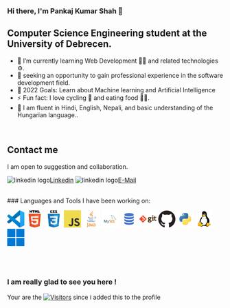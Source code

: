 ### Hi there, I'm Pankaj Kumar Shah 👋 

## Computer Science Engineering student at the University of Debrecen.


- 🌱 I’m currently learning Web Development 🧑‍💻 and related technologies ⚙️.
- 👯 seeking an opportunity to gain professional experience in the software development field.
- 🥅 2022 Goals: Learn about Machine learning and Artificial Intelligence
- ⚡ Fun fact: I love cycling 🚴 and eating food 🍕😂.
- 👯 I am fluent in Hindi, English, Nepali, and basic understanding of the Hungarian language..

<br>

## Contact me
I am open to suggestion and collaboration.

<img src="https://avatars3.githubusercontent.com/u/357098" width="20" height="20" alt="linkedin logo"/>[Linkedin](https://www.linkedin.com/in/pankajkshah722/)
<img src="https://img.shields.io/badge/Gmail-D14836?style=for-the-badge&logo=gmail&logoColor=white" width="50" height="20" alt="linkedin logo"/>[E-Mail](mailto:Pankajkshah722@gmail.com)


<br>
### Languages and Tools I have been working on: 

<img src="https://raw.githubusercontent.com/github/explore/80688e429a7d4ef2fca1e82350fe8e3517d3494d/topics/visual-studio-code/visual-studio-code.png" width="40px" height="40px" alt="VSCode logo"/>  <img src="https://raw.githubusercontent.com/github/explore/80688e429a7d4ef2fca1e82350fe8e3517d3494d/topics/html/html.png" width="40px" height="40px" alt="HTML logo"/>  <img src="https://raw.githubusercontent.com/github/explore/80688e429a7d4ef2fca1e82350fe8e3517d3494d/topics/css/css.png " width="40px" height="40px" alt="CSS logo"/> <img src="https://raw.githubusercontent.com/github/explore/80688e429a7d4ef2fca1e82350fe8e3517d3494d/topics/javascript/javascript.png" width="40px" height="40px" alt="JavaScript logo"/>  <img src="https://raw.githubusercontent.com/github/explore/80688e429a7d4ef2fca1e82350fe8e3517d3494d/topics/java/java.png" width="40px" height="40px" alt="Java logo"/>  <img src="https://raw.githubusercontent.com/github/explore/80688e429a7d4ef2fca1e82350fe8e3517d3494d/topics/mysql/mysql.png" width="40px" height="40px" alt="MySQL logo"/>  <img src="https://raw.githubusercontent.com/github/explore/80688e429a7d4ef2fca1e82350fe8e3517d3494d/topics/sql/sql.png" width="40px" height="40px" alt="SQL logo"/>  <img src="https://raw.githubusercontent.com/github/explore/80688e429a7d4ef2fca1e82350fe8e3517d3494d/topics/git/git.png" width="40px" height="40px" alt="Git logo"/> <img src="https://raw.githubusercontent.com/github/explore/89bdd9644f44d1b12180fd512b95574fe4c54617/topics/github-api/github-api.png" width="40px" height="40px" alt="Github logo"/> <img src="https://raw.githubusercontent.com/github/explore/80688e429a7d4ef2fca1e82350fe8e3517d3494d/topics/python/python.png" width="40px" height="40px" alt="Python logo"/>  <img src="https://raw.githubusercontent.com/github/explore/80688e429a7d4ef2fca1e82350fe8e3517d3494d/topics/linux/linux.png" width="40px" height="40px" alt="Linux logo"/>  <img src="https://raw.githubusercontent.com/github/explore/80688e429a7d4ef2fca1e82350fe8e3517d3494d/topics/windows/windows.png" width="40px" height="40px" alt="Window logo"/>  



<br />
<br />

### I am really glad to see you here !
Your are the [![Visitors](https://visitor-badge.laobi.icu/badge?page_id=Iampankj.visitor-badge)](https://github.com/Iampankj) since i added this to the profile <br>
